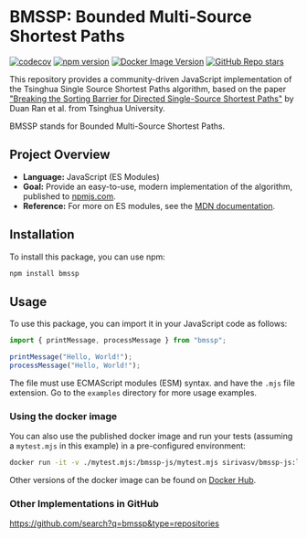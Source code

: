 # BMSSP: Bounded Multi-Source Shortest Paths
[![codecov](https://codecov.io/gh/sirivasv/bmssp-js/branch/main/graph/badge.svg)](https://codecov.io/gh/sirivasv/bmssp-js)
[![npm version](https://img.shields.io/npm/v/bmssp.svg)](https://www.npmjs.com/package/bmssp)
[![Docker Image Version](https://img.shields.io/docker/v/sirivasv/bmssp-js?label=docker&sort=semver)](https://hub.docker.com/r/sirivasv/bmssp-js)
[![GitHub Repo stars](https://img.shields.io/github/stars/sirivasv/bmssp-js?style=social)](https://github.com/sirivasv/bmssp-js/stargazers)

This repository provides a community-driven JavaScript implementation of the Tsinghua Single Source Shortest Paths algorithm, based on the paper ["Breaking the Sorting Barrier for Directed Single-Source Shortest Paths"](https://dl.acm.org/doi/10.1145/3717823.3718179) by Duan Ran et al. from Tsinghua University.

BMSSP stands for Bounded Multi-Source Shortest Paths.

## Project Overview

- **Language:** JavaScript (ES Modules)
- **Goal:** Provide an easy-to-use, modern implementation of the algorithm, published to [npmjs.com](https://www.npmjs.com/).
- **Reference:** For more on ES modules, see the [MDN documentation](https://developer.mozilla.org/en-US/docs/Web/JavaScript/Guide/Modules).


## Installation

To install this package, you can use npm:

```bash
npm install bmssp
```

## Usage

To use this package, you can import it in your JavaScript code as follows:

```javascript
import { printMessage, processMessage } from "bmssp";

printMessage("Hello, World!");
processMessage("Hello, World!");
```

The file must use ECMAScript modules (ESM) syntax. and have the `.mjs` file extension. Go to the `examples` directory for more usage examples.

### Using the docker image

You can also use the published docker image and run your tests (assuming a `mytest.mjs` in this example) in a pre-configured environment:

```bash
docker run -it -v ./mytest.mjs:/bmssp-js/mytest.mjs sirivasv/bmssp-js:latest node /bmssp-js/mytest.mjs
```

Other versions of the docker image can be found on [Docker Hub](https://hub.docker.com/r/sirivasv/bmssp-js/tags).

### Other Implementations in GitHub

https://github.com/search?q=bmssp&type=repositories

